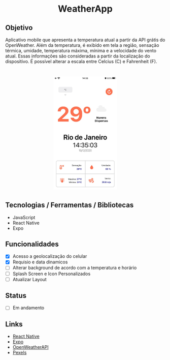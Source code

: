 <h1 align="center">WeatherApp</h1>

## Objetivo
Aplicativo mobile que apresenta a temperatura atual a partir da API grátis do OpenWeather. Além da temperatura, é exibido em tela a região, sensação térmica, umidade, temperatura máxima, mínima e a velocidade do vento atual. Essas informações são consideradas a partir da localização do dispositivo. É possível alterar a escala entre Celcius (C) e Fahrenheit (F).

<h1 align="center">
  <img alt="wa" title="wa" src="./assets/app.jpg" width="200px"/>
</h1>

## Tecnologias / Ferramentas / Bibliotecas
- JavaScript
- React Native
- Expo

## Funcionalidades
- [x] Acesso a geolocalização do celular
- [x] Requisio e data dinamicos
- [ ] Alterar background de acordo com a temperatura e horário
- [ ] Splash Screen e Icon Personalizados
- [ ] Atualizar Layout

## Status
- [ ] Em andamento

## Links
- [React Native](https://reactnative.dev/)
- [Expo](https://expo.io/)
- [OpenWeatherAPI](https://openweathermap.org/)
- [Pexels](https://www.pexels.com/)

